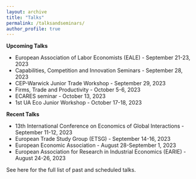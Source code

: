 ```yaml
---
layout: archive
title: "Talks"
permalink: /talksandseminars/
author_profile: true
---
```


**Upcoming Talks**
- <a href="https://eale2023prague.eu" style="text-decoration: none" target="_blank">European Association of Labor Economists (EALE)</a> - September 21-23, 2023
- <a href="https://cep.lse.ac.uk/_new/events/Capabilities-Competition-and-Innovation/" style="text-decoration: none" target="_blank">Capabilities, Competition and Innovation Seminars</a> - September 28, 2023
- <a href="https://cep.lse.ac.uk/_NEW/events/event.asp?index=9037" style="text-decoration: none" target="_blank">CEP-Warwick Junior Trade Workshop</a> - September 29, 2023
- Firms, Trade and Productivity - October 5-6, 2023
- ECARES seminar - October 13, 2023
- 1st UA Eco Junior Workshop - October 17-18, 2023
 
**Recent Talks**
- <a href="https://www.uniba.it/it/ricerca/dipartimenti/dse/e.g.i" style="text-decoration: none" target="_blank">13th International Conference on Economics of Global Interactions </a>  - September 11-12, 2023
- <a href="https://www.etsg.org" style="text-decoration: none" target="_blank">European Trade Study Group (ETSG) </a>  - September 14-16, 2023
- <a href="https://www.eea-esem-congresses.org" style="text-decoration: none" target="_blank">European Economic Association  </a>  - August 28-September 1, 2023
- <a href="https://earie.org/earie-2023-rome/" style="text-decoration: none" target="_blank">European Association for Research in Industrial Economics (EARIE) </a>  - August 24-26, 2023


See <a href="https://github.com/fabrizioleone/Resume/raw/main/CV_FL.pdf" style="text-decoration: none" target="_blank">here</a> for the full list of past and scheduled talks.

